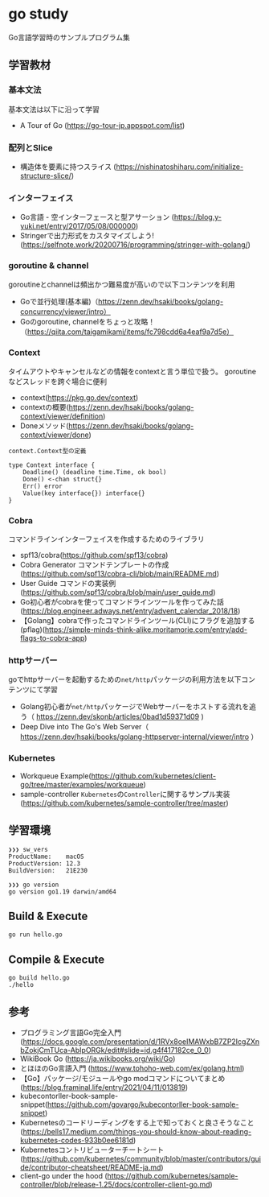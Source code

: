 # go study
Go言語学習時のサンプルプログラム集

## 学習教材
### 基本文法
基本文法は以下に沿って学習

- A Tour of Go (https://go-tour-jp.appspot.com/list)

### 配列とSlice
- 構造体を要素に持つスライス (https://nishinatoshiharu.com/initialize-structure-slice/)

### インターフェイス
- Go言語 - 空インターフェースと型アサーション (https://blog.y-yuki.net/entry/2017/05/08/000000)
- Stringerで出力形式をカスタマイズしよう!(https://selfnote.work/20200716/programming/stringer-with-golang/)

### goroutine & channel
goroutineとchannelは頻出かつ難易度が高いので以下コンテンツを利用

- Goで並行処理(基本編)（https://zenn.dev/hsaki/books/golang-concurrency/viewer/intro）
- Goのgoroutine, channelをちょっと攻略！（https://qiita.com/taigamikami/items/fc798cdd6a4eaf9a7d5e）

### Context
タイムアウトやキャンセルなどの情報をcontextと言う単位で扱う。
goroutineなどスレッドを跨ぐ場合に便利

- context(https://pkg.go.dev/context)
- contextの概要(https://zenn.dev/hsaki/books/golang-context/viewer/definition)
- Doneメソッド(https://zenn.dev/hsaki/books/golang-context/viewer/done)

`context.Context型の定義`
```
type Context interface {
    Deadline() (deadline time.Time, ok bool)
    Done() <-chan struct{}
    Err() error
    Value(key interface{}) interface{}
}
```

### Cobra
コマンドラインインターフェイスを作成するためのライブラリ

- spf13/cobra(https://github.com/spf13/cobra)
- Cobra Generator コマンドテンプレートの作成(https://github.com/spf13/cobra-cli/blob/main/README.md)
- User Guide コマンドの実装例(https://github.com/spf13/cobra/blob/main/user_guide.md)
- Go初心者がcobraを使ってコマンドラインツールを作ってみた話(https://blog.engineer.adways.net/entry/advent_calendar_2018/18)
- 【Golang】cobraで作ったコマンドラインツール(CLI)にフラグを追加する (pflag)(https://simple-minds-think-alike.moritamorie.com/entry/add-flags-to-cobra-app)

### httpサーバー
goでhttpサーバーを起動するための`net/http`パッケージの利用方法を以下コンテンツにて学習  

- Golang初心者が`net/http`パッケージでWebサーバーをホストする流れを追う（ https://zenn.dev/skonb/articles/0bad1d59371d09 )
- Deep Dive into The Go's Web Server（ https://zenn.dev/hsaki/books/golang-httpserver-internal/viewer/intro ）

### Kubernetes
- Workqueue Example(https://github.com/kubernetes/client-go/tree/master/examples/workqueue)
- sample-controller `Kubernetes`の`Controller`に関するサンプル実装(https://github.com/kubernetes/sample-controller/tree/master)

## 学習環境

```
❯❯❯ sw_vers
ProductName:    macOS
ProductVersion: 12.3
BuildVersion:   21E230

❯❯❯ go version
go version go1.19 darwin/amd64
```

## Build & Execute

```
go run hello.go
```

## Compile & Execute

```
go build hello.go
./hello
```

## 参考
- プログラミング言語Go完全入門(https://docs.google.com/presentation/d/1RVx8oeIMAWxbB7ZP2IcgZXnbZokjCmTUca-AbIpORGk/edit#slide=id.g4f417182ce_0_0)
- WikiBook Go (https://ja.wikibooks.org/wiki/Go)
- とほほのGo言語入門 (https://www.tohoho-web.com/ex/golang.html)
- 【Go】パッケージ/モジュールやgo modコマンドについてまとめ (https://blog.framinal.life/entry/2021/04/11/013819)
- kubecontorller-book-sample-snippet(https://github.com/govargo/kubecontorller-book-sample-snippet)
- Kubernetesのコードリーディングをする上で知っておくと良さそうなこと(https://bells17.medium.com/things-you-should-know-about-reading-kubernetes-codes-933b0ee6181d)
- Kubernetesコントリビューターチートシート(https://github.com/kubernetes/community/blob/master/contributors/guide/contributor-cheatsheet/README-ja.md)
- client-go under the hood
(https://github.com/kubernetes/sample-controller/blob/release-1.25/docs/controller-client-go.md)